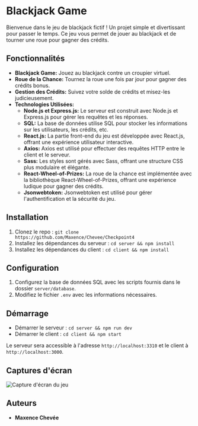 # Blackjack Game

Bienvenue dans le jeu de blackjack fictif ! Un projet simple et divertissant pour passer le temps. Ce jeu vous permet de jouer au blackjack et de tourner une roue pour gagner des crédits.

## Fonctionnalités

- **Blackjack Game:** Jouez au blackjack contre un croupier virtuel.
- **Roue de la Chance:** Tournez la roue une fois par jour pour gagner des crédits bonus.
- **Gestion des Crédits:** Suivez votre solde de crédits et misez-les judicieusement.
- **Technologies Utilisées:**
  - **Node.js et Express.js:** Le serveur est construit avec Node.js et Express.js pour gérer les requêtes et les réponses.
  - **SQL:** La base de données utilise SQL pour stocker les informations sur les utilisateurs, les crédits, etc.
  - **React.js:** La partie front-end du jeu est développée avec React.js, offrant une expérience utilisateur interactive.
  - **Axios:** Axios est utilisé pour effectuer des requêtes HTTP entre le client et le serveur.
  - **Sass:** Les styles sont gérés avec Sass, offrant une structure CSS plus modulaire et élégante.
  - **React-Wheel-of-Prizes:** La roue de la chance est implémentée avec la bibliothèque React-Wheel-of-Prizes, offrant une expérience ludique pour gagner des crédits.
  - **Jsonwebtoken:** Jsonwebtoken est utilisé pour gérer l'authentification et la sécurité du jeu.

## Installation

1. Clonez le repo : `git clone https://github.com/Maxence/Chevee/Checkpoint4`
2. Installez les dépendances du serveur : `cd server && npm install`
3. Installez les dépendances du client : `cd client && npm install`

## Configuration

1. Configurez la base de données SQL avec les scripts fournis dans le dossier `server/database`.
2. Modifiez le fichier `.env` avec les informations nécessaires.

## Démarrage

- Démarrer le serveur : `cd server && npm run dev`
- Démarrer le client : `cd client && npm start`

Le serveur sera accessible à l'adresse `http://localhost:3310` et le client à `http://localhost:3000`.

## Captures d'écran

![Capture d'écran du jeu](https://i.postimg.cc/nLb8rj6Z/Capture-d-cran-167.png)

## Auteurs

- **Maxence Chevée**
